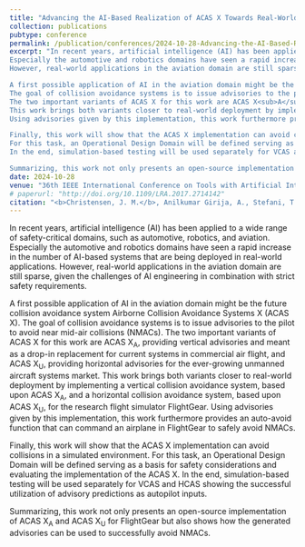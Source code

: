 ```yaml
---
title: "Advancing the AI-Based Realization of ACAS X Towards Real-World Application"
collection: publications
pubtype: conference
permalink: /publication/conferences/2024-10-28-Advancing-the-AI-Based-Realization-of-ACASX
excerpt: "In recent years, artificial intelligence (AI) has been applied to a wide range of safety-critical domains, such as automotive, robotics, and aviation.
Especially the automotive and robotics domains have seen a rapid increase in the number of AI-based systems that are being deployed in real-world applications.
However, real-world applications in the aviation domain are still sparse, given the challenges of AI engineering in combination with strict safety requirements.

A first possible application of AI in the aviation domain might be the future collision avoidance system Airborne Collision Avoidance Systems X (ACAS X).
The goal of collision avoidance systems is to issue advisories to the pilot to avoid near mid-air collisions (NMACs).
The two important variants of ACAS X for this work are ACAS X<sub>A</sub>, providing vertical advisories and meant as a drop-in replacement for current systems in commercial air flight, and ACAS X<sub>U</sub>, providing horizontal advisories for the ever-growing unmanned aircraft systems market.
This work brings both variants closer to real-world deployment by implementing a vertical collision avoidance system, based upon ACAS X<sub>A</sub>, and a horizontal collision avoidance system, based upon ACAS X<sub>U</sub>, for the research flight simulator FlightGear.
Using advisories given by this implementation, this work furthermore provides an auto-avoid function that can command an airplane in FlightGear to safely avoid NMACs.

Finally, this work will show that the ACAS X implementation can avoid collisions in a simulated environment.
For this task, an Operational Design Domain will be defined serving as a basis for safety considerations and evaluating the implementation of the ACAS X.
In the end, simulation-based testing will be used separately for VCAS and HCAS showing the successful utilization of advisory predictions as autopilot inputs.

Summarizing, this work not only presents an open-source implementation of ACAS X<sub>A</sub> and ACAS X<sub>U</sub> for FlightGear but also shows how the generated advisories can be used to successfully avoid NMACs."
date: 2024-10-28
venue: "36th IEEE International Conference on Tools with Artificial Intelligence (ICTAI)"
# paperurl: "http://doi.org/10.1109/LRA.2017.2714142"
citation: "<b>Christensen, J. M.</b>, Anilkumar Girija, A., Stefani, T., Durak, U., Hoemann, E., K&ouml;ster, F., Kr&uuml;ger, T. and Hallerbach, S. &quot;Advancing the AI-Based Realization of ACAS X Towards Real-World Application&quot;, in <i>36th IEEE International Conference on Tools with Artificial Intelligence (ICTAI)</i>, Oct. 2024."
---
```

In recent years, artificial intelligence (AI) has been applied to a wide range of safety-critical domains, such as automotive, robotics, and aviation.
Especially the automotive and robotics domains have seen a rapid increase in the number of AI-based systems that are being deployed in real-world applications.
However, real-world applications in the aviation domain are still sparse, given the challenges of AI engineering in combination with strict safety requirements.

A first possible application of AI in the aviation domain might be the future collision avoidance system Airborne Collision Avoidance Systems X (ACAS X).
The goal of collision avoidance systems is to issue advisories to the pilot to avoid near mid-air collisions (NMACs).
The two important variants of ACAS X for this work are ACAS X<sub>A</sub>, providing vertical advisories and meant as a drop-in replacement for current systems in commercial air flight, and ACAS X<sub>U</sub>, providing horizontal advisories for the ever-growing unmanned aircraft systems market.
This work brings both variants closer to real-world deployment by implementing a vertical collision avoidance system, based upon ACAS X<sub>A</sub>, and a horizontal collision avoidance system, based upon ACAS X<sub>U</sub>, for the research flight simulator FlightGear.
Using advisories given by this implementation, this work furthermore provides an auto-avoid function that can command an airplane in FlightGear to safely avoid NMACs.

Finally, this work will show that the ACAS X implementation can avoid collisions in a simulated environment.
For this task, an Operational Design Domain will be defined serving as a basis for safety considerations and evaluating the implementation of the ACAS X.
In the end, simulation-based testing will be used separately for VCAS and HCAS showing the successful utilization of advisory predictions as autopilot inputs.

Summarizing, this work not only presents an open-source implementation of ACAS X<sub>A</sub> and ACAS X<sub>U</sub> for FlightGear but also shows how the generated advisories can be used to successfully avoid NMACs.
